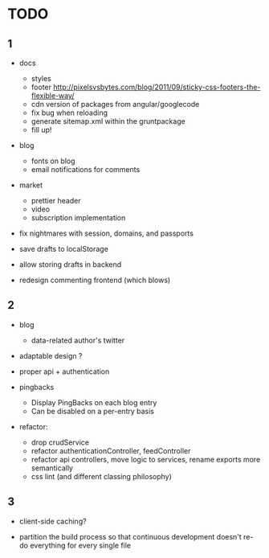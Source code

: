 TODO 
=======

1
-------

- docs
  - styles
  - footer http://pixelsvsbytes.com/blog/2011/09/sticky-css-footers-the-flexible-way/
  - cdn version of packages from angular/googlecode
  - fix bug when reloading
  - generate sitemap.xml within the gruntpackage
  - fill up!

- blog
  - fonts on blog
  - email notifications for comments

- market
  - prettier header
  - video
  - subscription implementation


- fix nightmares with session, domains, and passports

- save drafts to localStorage
- allow storing drafts in backend
- redesign commenting frontend (which blows)



2
-------

- blog
  - data-related author's twitter

- adaptable design ?
- proper api + authentication

- pingbacks
  - Display PingBacks on each blog entry
  - Can be disabled on a per-entry basis

- refactor:
    - drop crudService
    - refactor authenticationController, feedController
    - refactor api controllers, move logic to services, rename exports more semantically
    - css lint (and different classing philosophy)



3
-------

- client-side caching?

- partition the build process so that continuous development
  doesn't re-do everything for every single file
  